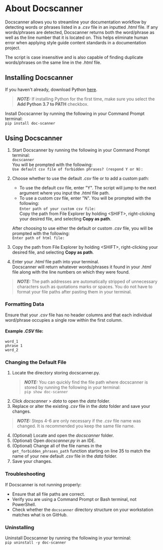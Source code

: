 # About Docscanner
Docscanner allows you to streamline your documentation workflow by detecting words or phrases listed in a _.csv_ file in an inputted _.html_ file. If any words/phrases are detected, Docscanner returns both the word/phrase as well as the line number that it is located on. This helps eliminate human error when applying style guide content standards in a documentation project. 

The script is case insensitive and is also capable of finding duplicate words/phrases on the same line in the _.html_ file. 

## Installing Docscanner
If you haven't already, download Python [here](https://www.python.org/downloads/).  
> **_NOTE:_** If installing Python for the first time, make sure you select the __Add Python 3.7 to PATH__ checkbox.  

Install Docscanner by running the following in your Command Prompt terminal:  
`pip install doc-scanner`

## Using Docscanner
1. Start Docscanner by running the following in your Command Prompt terminal:  
`docscanner`  
You will be prompted with the following:  
`Use default csv file of forbidden phrases? (respond Y or N): `  
2. Choose whether to use the default _.csv_ file or to add a custom path:
    - To use the default csv file, enter "Y". The script will jump to the next argument where you input the _.html_ file path.  
    - To use a custom csv file, enter "N". You will be prompted with the following:  
`Enter path of your custom csv file: `  
Copy the path from File Explorer by holding \<SHIFT\>, right-clicking your desired file, and selecting __Copy as path__.

    After choosing to use either the default or custom _.csv_ file, you will be prompted with the following:  
`Enter path of html file: `  

3. Copy the path from File Explorer by holding \<SHIFT\>, right-clicking your desired file, and selecting __Copy as path__. 

4. Enter your _.html_ file path into your terminal.  
 Docscanner will return whatever words/phrases it found in your _.html_ file along with the line numbers on which they were found. 
  > **_NOTE:_** The path addresses are automatically stripped of unnecessary characters such as quotations marks or spaces. You do not have to format your file paths after pasting them in your terminal.

### Formatting Data 
Ensure that your _.csv_ file has no header columns and that each individual word/phrase occupies a single row within the first column.
#### Example _.CSV_ file: 
`word_1`    
`phrase 1`    
`word_2  `

### Changing the Default File
1. Locate the directory storing docscanner.py.  
    > **_NOTE:_** You can quickly find the file path where docscanner is stored by running the following in your terminal:  
    `pip show doc-scanner`
2. Click _docscanner_ > _data_ to open the _data_ folder. 
3. Replace or alter the existing _.csv_ file in the _data_ folder and save your changes. 
> **_NOTE:_** Steps 4-6 are only necessary if the _.csv_ file name was changed. It is recommended you keep the same file name. 
4. (Optional) Locate and open the _docscanner_ folder. 
5. (Optional) Open _docscanner.py_ in an IDE.
6. (Optional) Change all of the file names in the `get_forbidden_phrases_path` function starting on line 35 to match the name of your new default _.csv_ file in the _data_ folder. 
7. Save your changes. 

### Troubleshooting
If Docscanner is not running properly:
- Ensure that all file paths are correct.  
- Verify you are using a Command Prompt or Bash terminal, not PowerShell.
- Check whether the `docscanner` directory structure on your workstation matches what is on GitHub. 

### Uninstalling
Uninstall Docscanner by running the following in your terminal:  
`pip uninstall -y doc-scanner`
